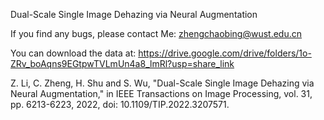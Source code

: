 Dual-Scale Single Image Dehazing via Neural Augmentation

If you find any bugs, please contact Me: zhengchaobing@wust.edu.cn

You can download the data at: https://drive.google.com/drive/folders/1o-ZRv_boAqns9EGtpwTVLmUn4a8_lmRl?usp=share_link

Z. Li, C. Zheng, H. Shu and S. Wu, "Dual-Scale Single Image Dehazing via Neural Augmentation," in IEEE Transactions on Image Processing, vol. 31, pp. 6213-6223, 2022, doi: 10.1109/TIP.2022.3207571.
